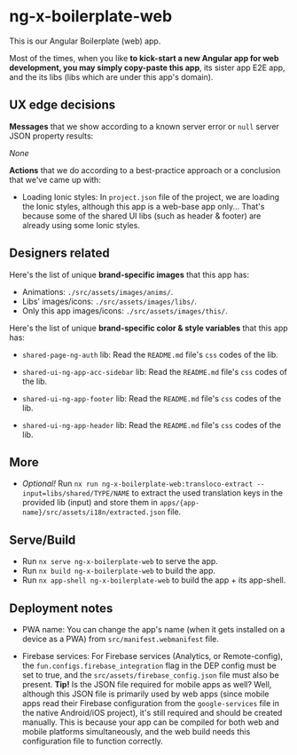 # ng-x-boilerplate-web

This is our Angular Boilerplate (web) app.

Most of the times, when you like **to kick-start a new Angular app for web development, you may simply copy-paste this app**, its sister app E2E app, and the its libs (libs which are under this app's domain).

## UX edge decisions

**Messages** that we show according to a known server error or `null` server JSON property results:

_None_

**Actions** that we do according to a best-practice approach or a conclusion that we've came up with:

- Loading Ionic styles: In `project.json` file of the project, we are loading the Ionic styles, although this app is a web-base app only... That's because some of the shared UI libs (such as header & footer) are already using some Ionic styles.

## Designers related

Here's the list of unique **brand-specific images** that this app has:

- Animations: `./src/assets/images/anims/`.
- Libs' images/icons: `./src/assets/images/libs/`.
- Only this app images/icons: `./src/assets/images/this/`.

Here's the list of unique **brand-specific color & style variables** that this app has:

- `shared-page-ng-auth` lib: Read the `README.md` file's `css` codes of the lib.

- `shared-ui-ng-app-acc-sidebar` lib: Read the `README.md` file's `css` codes of the lib.
- `shared-ui-ng-app-footer` lib: Read the `README.md` file's `css` codes of the lib.
- `shared-ui-ng-app-header` lib: Read the `README.md` file's `css` codes of the lib.

## More

- _Optional!_ Run `nx run ng-x-boilerplate-web:transloco-extract --input=libs/shared/TYPE/NAME` to extract the used translation keys in the provided lib (input) and store them in `apps/{app-name}/src/assets/i18n/extracted.json` file.

## Serve/Build

- Run `nx serve ng-x-boilerplate-web` to serve the app.
- Run `nx build ng-x-boilerplate-web` to build the app.
- Run `nx app-shell ng-x-boilerplate-web` to build the app + its app-shell.

## Deployment notes

- PWA name: You can change the app's name (when it gets installed on a device as a PWA) from `src/manifest.webmanifest` file.

- Firebase services: For Firebase services (Analytics, or Remote-config), the `fun.configs.firebase_integration` flag in the DEP config must be set to true, and the `src/assets/firebase_config.json` file must also be present.
  **Tip!** Is the JSON file required for mobile apps as well? Well, although this JSON file is primarily used by web apps (since mobile apps read their Firebase configuration from the `google-services` file in the native Android/iOS project), it's still required and should be created manually. This is because your app can be compiled for both web and mobile platforms simultaneously, and the web build needs this configuration file to function correctly.
